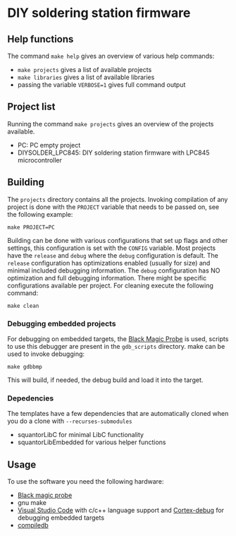 # DIY soldering station firmware
## Help functions
The command ```make help``` gives an overview of various help commands:
* ```make projects``` gives a list of available projects
* ```make libraries``` gives a list of available libraries
* passing the variable ```VERBOSE=1``` gives full command output
## Project list
Running the command ```make projects``` gives an overview of the projects available.
* PC: PC empty project
* DIYSOLDER_LPC845: DIY soldering station firmware with LPC845 microcontroller
## Building
The ```projects``` directory contains all the projects. Invoking compilation of any project is done with the ```PROJECT``` variable that needs to be passed on, see the following example:
```
make PROJECT=PC
```
Building can be done with various configurations that set up flags and other settings, this configuration is set with the ```CONFIG``` variable. Most projects have the ```release``` and ```debug``` where the ```debug``` configuration is default.
The ```release``` configuration has optimizations enabled (usually for size) and minimal included debugging information. The ```debug``` configuration has NO optimization and full debugging information. There might be specific configurations available per project.
For cleaning execute the following command:
```
make clean
```
### Debugging embedded projects
For debugging on embedded targets, the [Black Magic Probe](https://github.com/blacksphere/blackmagic/wiki) is used, scripts to use this debugger are present in the ```gdb_scripts``` directory. make can be used to invoke debugging:
```
make gdbbmp
```
This will build, if needed, the debug build and load it into the target.
### Depedencies
The templates have a few dependencies that are automatically cloned when you do a clone with ```--recurses-submodules```
* squantorLibC for minimal LibC functionality
* squantorLibEmbedded for various helper functions
## Usage
To use the software you need the following hardware:
* [Black magic probe](https://github.com/blacksphere/blackmagic)
* gnu make
* [Visual Studio Code](https://code.visualstudio.com/) with c/c++ language support and [Cortex-debug](https://github.com/Marus/cortex-debug) for debugging embedded targets
* [compiledb](https://github.com/nickdiego/compiledb)

